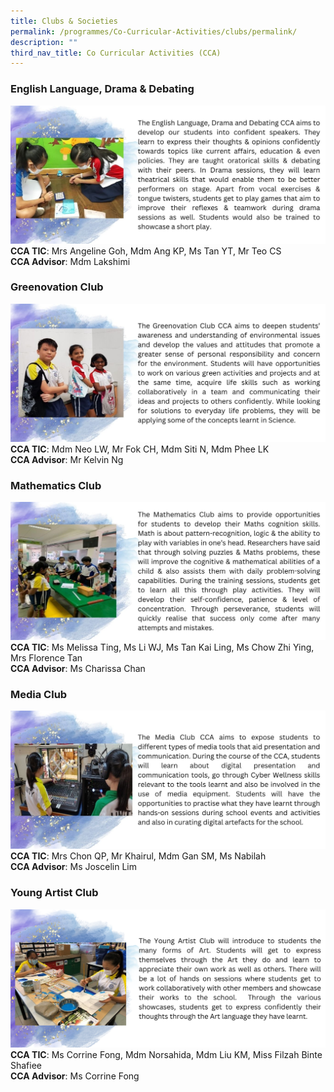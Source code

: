 ```yaml
---
title: Clubs & Societies
permalink: /programmes/Co-Curricular-Activities/clubs/permalink/
description: ""
third_nav_title: Co Curricular Activities (CCA)
---
```

### **English Language, Drama & Debating**
![](/images/Programmes/2022/CCA/CCA-12.jpg)
**CCA TIC**: Mrs Angeline Goh, Mdm Ang KP, Ms Tan YT, Mr Teo CS<br>**CCA Advisor**: Mdm Lakshimi
### **Greenovation Club**
![](/images/Programmes/2022/CCA/CCA-13.jpg)
**CCA TIC**: Mdm Neo LW, Mr Fok CH, Mdm Siti N, Mdm Phee LK<br>**CCA Advisor**: Mr Kelvin Ng
### **Mathematics Club**
![](/images/Programmes/2022/CCA/CCA-14.jpg)
**CCA TIC**: Ms Melissa Ting, Ms Li WJ, Ms Tan Kai Ling, Ms Chow Zhi Ying, Mrs Florence Tan<br>**CCA Advisor**: Ms Charissa Chan
### **Media Club**
![](/images/Programmes/2022/CCA/CCA-15.jpg)
**CCA TIC**: Mrs Chon QP, Mr Khairul, Mdm Gan SM, Ms Nabilah
<br>**CCA Advisor**: Ms Joscelin Lim
### **Young Artist Club**
![](/images/Programmes/2022/CCA/CCA-16.jpeg)
**CCA TIC**: Ms Corrine Fong, Mdm Norsahida, Mdm Liu KM, Miss Filzah Binte Shafiee<br>**CCA Advisor**: Ms Corrine Fong